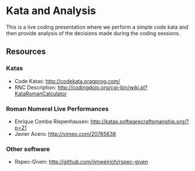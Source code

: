 # Kata and Analysis

This is a live coding presentation where we perform a simple code kata
and then provide analysis of the decisions made during the coding
sessions.

## Resources

### Katas
* Code Katas: http://codekata.pragprog.com/
* RNC Description: http://codingdojo.org/cgi-bin/wiki.pl?KataRomanCalculator

### Roman Numeral Live Performances
* Enrique Comba Riepenhausen: http://katas.softwarecraftsmanship.org/?p=21
* Javier Acero: http://vimeo.com/20765638

### Other software

* Rspec-Given: http://github.com/jimweirich/rspec-given
